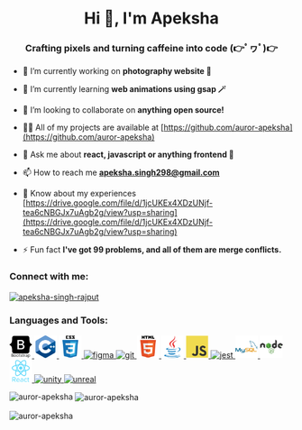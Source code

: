 <h1 align="center">Hi 👋, I'm Apeksha</h1>
<h3 align="center">Crafting pixels and turning caffeine into code (👉ﾟヮﾟ)👉</h3>

- 🔭 I’m currently working on **photography website 📸**

- 🌱 I’m currently learning **web animations using gsap 🪄**

- 👯 I’m looking to collaborate on **anything open source!**

- 👨‍💻 All of my projects are available at [https://github.com/auror-apeksha](https://github.com/auror-apeksha)

- 💬 Ask me about **react, javascript or anything frontend 🔮**

- 📫 How to reach me **apeksha.singh298@gmail.com**

- 📄 Know about my experiences [https://drive.google.com/file/d/1jcUKEx4XDzUNjf-tea6cNBGJx7uAgb2g/view?usp=sharing](https://drive.google.com/file/d/1jcUKEx4XDzUNjf-tea6cNBGJx7uAgb2g/view?usp=sharing)

- ⚡ Fun fact **I've got 99 problems, and all of them are merge conflicts.**

<h3 align="left">Connect with me:</h3>
<p align="left">
<a href="https://linkedin.com/in/apeksha-singh-rajput" target="blank"><img align="center" src="https://raw.githubusercontent.com/rahuldkjain/github-profile-readme-generator/master/src/images/icons/Social/linked-in-alt.svg" alt="apeksha-singh-rajput" height="30" width="40" /></a>
</p>

<h3 align="left">Languages and Tools:</h3>
<p align="left"> <a href="https://getbootstrap.com" target="_blank" rel="noreferrer"> <img src="https://raw.githubusercontent.com/devicons/devicon/master/icons/bootstrap/bootstrap-plain-wordmark.svg" alt="bootstrap" width="40" height="40"/> </a> <a href="https://www.w3schools.com/cpp/" target="_blank" rel="noreferrer"> <img src="https://raw.githubusercontent.com/devicons/devicon/master/icons/cplusplus/cplusplus-original.svg" alt="cplusplus" width="40" height="40"/> </a> <a href="https://www.w3schools.com/css/" target="_blank" rel="noreferrer"> <img src="https://raw.githubusercontent.com/devicons/devicon/master/icons/css3/css3-original-wordmark.svg" alt="css3" width="40" height="40"/> </a> <a href="https://www.figma.com/" target="_blank" rel="noreferrer"> <img src="https://www.vectorlogo.zone/logos/figma/figma-icon.svg" alt="figma" width="40" height="40"/> </a> <a href="https://git-scm.com/" target="_blank" rel="noreferrer"> <img src="https://www.vectorlogo.zone/logos/git-scm/git-scm-icon.svg" alt="git" width="40" height="40"/> </a> <a href="https://www.w3.org/html/" target="_blank" rel="noreferrer"> <img src="https://raw.githubusercontent.com/devicons/devicon/master/icons/html5/html5-original-wordmark.svg" alt="html5" width="40" height="40"/> </a> <a href="https://www.java.com" target="_blank" rel="noreferrer"> <img src="https://raw.githubusercontent.com/devicons/devicon/master/icons/java/java-original.svg" alt="java" width="40" height="40"/> </a> <a href="https://developer.mozilla.org/en-US/docs/Web/JavaScript" target="_blank" rel="noreferrer"> <img src="https://raw.githubusercontent.com/devicons/devicon/master/icons/javascript/javascript-original.svg" alt="javascript" width="40" height="40"/> </a> <a href="https://jestjs.io" target="_blank" rel="noreferrer"> <img src="https://www.vectorlogo.zone/logos/jestjsio/jestjsio-icon.svg" alt="jest" width="40" height="40"/> </a> <a href="https://www.mysql.com/" target="_blank" rel="noreferrer"> <img src="https://raw.githubusercontent.com/devicons/devicon/master/icons/mysql/mysql-original-wordmark.svg" alt="mysql" width="40" height="40"/> </a> <a href="https://nodejs.org" target="_blank" rel="noreferrer"> <img src="https://raw.githubusercontent.com/devicons/devicon/master/icons/nodejs/nodejs-original-wordmark.svg" alt="nodejs" width="40" height="40"/> </a> <a href="https://reactjs.org/" target="_blank" rel="noreferrer"> <img src="https://raw.githubusercontent.com/devicons/devicon/master/icons/react/react-original-wordmark.svg" alt="react" width="40" height="40"/> </a> <a href="https://unity.com/" target="_blank" rel="noreferrer"> <img src="https://www.vectorlogo.zone/logos/unity3d/unity3d-icon.svg" alt="unity" width="40" height="40"/> </a> <a href="https://unrealengine.com/" target="_blank" rel="noreferrer"> <img src="https://raw.githubusercontent.com/kenangundogan/fontisto/036b7eca71aab1bef8e6a0518f7329f13ed62f6b/icons/svg/brand/unreal-engine.svg" alt="unreal" width="40" height="40"/> </a> </p>

<p><img align="left" src="https://github-readme-stats.vercel.app/api/top-langs?username=auror-apeksha&show_icons=true&locale=en&layout=compact" alt="auror-apeksha" /></p>

<p>&nbsp;<img align="center" src="https://github-readme-stats.vercel.app/api?username=auror-apeksha&show_icons=true&theme=synthwave&locale=en" alt="auror-apeksha" /></p>

<p><img align="center" src="https://github-readme-streak-stats.herokuapp.com/?user=auror-apeksha&" alt="auror-apeksha" /></p>
